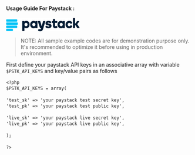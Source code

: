 #### Usage Guide For Paystack :

<p><a href="https://www.paystack.com/" target="_blank" rel="noreferrer"><img src="/logos/paystack-2.svg" title="Paystack" alt="Paystack logo" width="200" height="auto"/></a></p>

> NOTE: All sample example codes are for demonstration purpose only. It's recommended to optimize it before using in production environment.

First define your paystack API keys in an associative array with variable `$PSTK_API_KEYS` and key/value pairs as follows 

```
<?php
$PSTK_API_KEYS = array(

'test_sk' => 'your paystack test secret key',
'test_pk' => 'your paystack test public key', 
		
'live_sk' => 'your paystack live secret key',
'live_pk' => 'your paystack live public key',
		
);

?>

```

